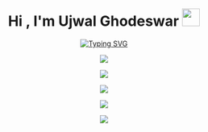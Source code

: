 <h1 align="center"><b>Hi , I'm Ujwal Ghodeswar </b><img src="https://media.giphy.com/media/hvRJCLFzcasrR4ia7z/giphy.gif" width="35"></h1>
<p align="center">
<a href="https://git.io/typing-svg"><img src="https://readme-typing-svg.demolab.com?font=Fira+Code&size=25&duration=4000&pause=1000&color=F7B61A&center=true&vCenter=true&random=false&width=435&lines=Software+Engineer..&hearts;++;Front-End+Developer;Designer;Computer+Science+Student;Love+to+Learn+%3C3" alt="Typing SVG" /></a>
</p>
<div align="center">

<p><a href="https://www.linkedin.com/in/ujwal-ghodeswar-268209241"><img src="https://img.shields.io/badge/LinkedIn-0077B5?style=for-the-badge&logo=linkedin&logoColor=white"/></a></p>
<p><a href="https://twitter.com/GhodeswarUjwal"><img src="https://img.shields.io/badge/Twitter-1DA1F2?style=for-the-badge&logo=twitter&logoColor=white" /></a></p>
<p><a href=""><img src="https://img.shields.io/badge/Portfolio-255E63?style=for-the-badge&logo=About.me&logoColor=white" /></a></p>
<p><a href=""><img src="https://img.shields.io/badge/Instagram-E4405F?style=for-the-badge&logo=instagram&logoColor=white" /></a></p>
<p><a href=""><img src="https://img.shields.io/badge/-LeetCode-FFA116?style=for-the-badge&logo=LeetCode&logoColor=black" /></a></p>

</div>


